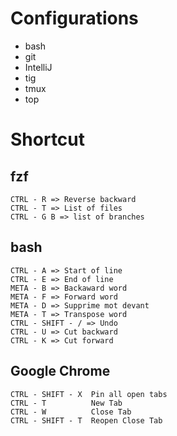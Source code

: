 # Configurations

* bash
* git
* IntelliJ
* tig
* tmux
* top

# Shortcut

## fzf

    CTRL - R => Reverse backward
    CTRL - T => List of files
    CTRL - G B => list of branches

## bash

    CTRL - A => Start of line
    CTRL - E => End of line
    META - B => Backaward word
    META - F => Forward word
    META - D => Supprime mot devant
    META - T => Transpose word
    CTRL - SHIFT - / => Undo
    CTRL - U => Cut backward
    CTRL - K => Cut forward

## Google Chrome

    CTRL - SHIFT - X  Pin all open tabs
    CTRL - T          New Tab
    CTRL - W          Close Tab
    CTRL - SHIFT - T  Reopen Close Tab

